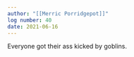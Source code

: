 ```yaml
---
author: "[[Merric Porridgepot]]"
log number: 40
date: 2021-06-16
---
```

Everyone got their ass kicked by goblins.